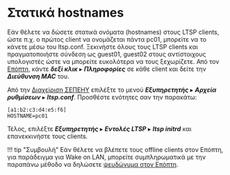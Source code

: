 # Στατικά hostnames

Εάν θέλετε να δώσετε στατικά ονόματα (hostnames) στους LTSP clients, ώστε π.χ.
ο πρώτος client να ονομάζεται πάντα pc01, μπορείτε να το κάνετε μέσω του
ltsp.conf. Ξεκινήστε όλους τους LTSP clients και πραγματοποιήστε σύνδεση ως
guest01, guest02 στους αντίστοιχους υπολογιστές ώστε να μπορείτε ευκολότερα να
τους ξεχωρίζετε. Από τον [Επόπτη](../glossary/index.md#epoptes), κάντε ***δεξί
κλικ*** ▸ ***Πληροφορίες*** σε κάθε client και δείτε την ***Διεύθυνση MAC***
του.

Από την [Διαχείριση ΣΕΠΕΗΥ](../glossary/index.md#sch-scripts) επιλέξτε το μενού
***Εξυπηρετητής*** ▸ ***Αρχεία ρυθμίσεων*** ▸ ***ltsp.conf***. Προσθέστε
ενότητες σαν την παρακάτω:

```text title="/etc/ltsp/ltsp.conf"
[a1:b2:c3:d4:e5:f6]
HOSTNAME=pc01
```

Τέλος, επιλέξτε ***Εξυπηρετητής*** ▸ ***Εντολές LTSP*** ▸ ***ltsp initrd*** και
επανεκκινήστε τους clients.

!!! tip "Συμβουλή"
    Εάν θέλετε να βλέπετε τους offline clients στον Επόπτη, για παράδειγμα για
    Wake on LAN, μπορείτε συμπληρωματικά με την παραπάνω μέθοδο να δηλώσετε
    [ψευδώνυμα στον Επόπτη](../epoptes/groups.md#ψευδώνυμα).
